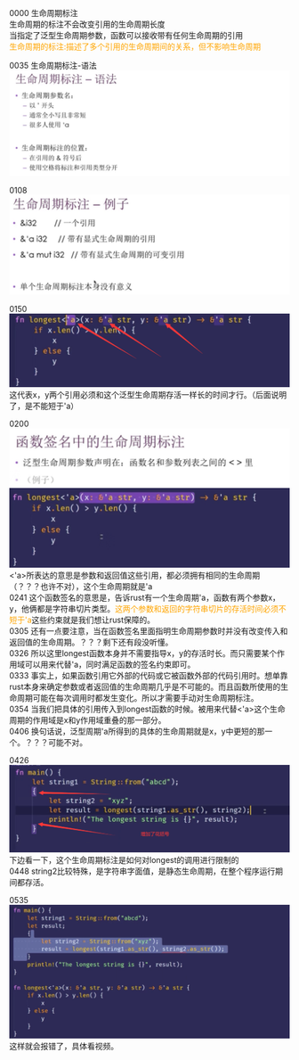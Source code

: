 0000 生命周期标注  
生命周期的标注不会改变引用的生命周期长度  
当指定了泛型生命周期参数，函数可以接收带有任何生命周期的引用  
<font color=orange>生命周期的标注:描述了多个引用的生命周期间的关系，但不影响生命周期</font> 

0035 生命周期标注-语法  
![](../images/2021-07-07-19-34-27.png)

0108 
![](../images/2021-07-07-19-37-39.png)

0150
![](../images/2021-07-07-19-43-07.png)
这代表x，y两个引用必须和这个泛型生命周期存活一样长的时间才行。（后面说明了，是不能短于'a）

0200
![](../images/2021-07-07-20-12-37.png)
![](../images/2021-07-07-20-13-20.png)
<'a>所表达的意思是参数和返回值这些引用，都必须拥有相同的生命周期（？？？也许不对），这个生命周期就是'a  
0241 这个函数签名的意思是，告诉rust有一个生命周期'a，函数有两个参数x，y，他俩都是字符串切片类型。<font color=orange>这两个参数和返回的字符串切片的存活时间必须不短于'a</font>这些约束就是我们想让rust保障的。  
0305 还有一点要注意，当在函数签名里面指明生命周期参数时并没有改变传入和返回值的生命周期。？？？剩下还有段没听懂。  
0326 所以这里longest函数本身并不需要指导x，y的存活时长。而只需要某个作用域可以用来代替'a，同时满足函数的签名约束即可。  
0333 事实上，如果函数引用它外部的代码或它被函数外部的代码引用时。想单靠rust本身来确定参数或者返回值的生命周期几乎是不可能的。而且函数所使用的生命周期可能在每次调用时都发生变化。所以才需要手动对生命周期标注。  
0354 当我们把具体的引用传入到longest函数的时候。被用来代替<'a>这个生命周期的作用域是x和y作用域重叠的那一部分。  
0406 换句话说，泛型周期'a所得到的具体的生命周期就是x，y中更短的那一个。？？？可能不对。

0426 
![](../images/2021-07-07-20-37-25.png)
下边看一下，这个生命周期标注是如何对longest的调用进行限制的  
0448 string2比较特殊，是字符串字面值，是静态生命周期，在整个程序运行期间都存活。

0535
![](../images/2021-07-07-20-41-49.png)
这样就会报错了，具体看视频。
